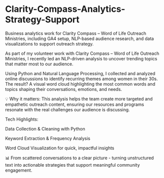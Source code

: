 # Clarity-Compass-Analytics-Strategy-Support
Business analytics work for Clarity Compass – Word of Life Outreach Ministries, including GA4 setup, NLP-based audience research, and data visualizations to support outreach strategy.

As part of my volunteer work with Clarity Compass – Word of Life Outreach Ministries, I recently led an NLP-driven analysis to uncover trending topics that matter most to our audience.

Using Python and Natural Language Processing, I collected and analyzed online discussions to identify recurring themes among women in their 30s. The result? A visual word cloud highlighting the most common words and topics shaping their conversations, emotions, and needs.

💡 Why it matters:
This analysis helps the team create more targeted and empathetic outreach content, ensuring our resources and programs resonate with the real challenges our audience is discussing.

Tech Highlights:

Data Collection & Cleaning with Python

Keyword Extraction & Frequency Analysis

Word Cloud Visualization for quick, impactful insights

📊 From scattered conversations to a clear picture - turning unstructured text into actionable strategies that support meaningful community engagement.
